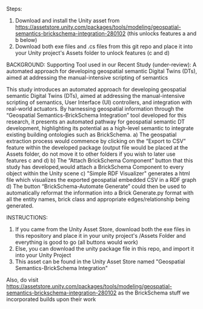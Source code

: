Steps:
1) Download and install the Unity asset from https://assetstore.unity.com/packages/tools/modeling/geospatial-semantics-brickschema-integration-280102 (this unlocks features a and b below)
2) Download both exe files and .cs files from this git repo and place it into your Unity project's Assets folder to unlock features (c and d)


BACKGROUND:
Supporting Tool used in our Recent Study (under-review):
A automated approach for developing geospatial semantic Digital Twins (DTs), aimed at addressing the manual-intensive scripting of semantics

This study introduces an automated approach for developing geospatial semantic Digital Twins (DTs), aimed at addressing the manual-intensive scripting of semantics, User Interface (UI) controllers, and integration with real-world actuators. By harnessing geospatial information through the “Geospatial Semantics-BrickSchema Integration” tool developed for this research, it presents an automated pathway for geospatial semantic DT development, highlighting its potential as a high-level semantic to integrate existing building ontologies such as BrickSchema.
a) The geospatial extraction process would commence by clicking on the “Export to CSV” feature within the developed package (output file would be placed at the Assets folder, do not move it to other folders if you wish to later use features c and d)
b) The “Attach BrickSchema Component” button that this study has developed,would attach a BrickSchema Component to every object within the Unity scene
c) "Simple RDF Visualizer" generates a html file which visualizes the exported geospatial embedded CSV in a RDF graph
d) The button “BrickSchema-Automate Generate” could then be used to automatically reformat the information into a Brick Generate.py format with all the entity names, brick class and appropriate edges/relationship being generated.

INSTRUCTIONS:
1) If you came from the Unity Asset Store, download both the exe files in this repository and place it in your unity project's /Assets Folder and everything is good to go (all buttons would work)
2) Else, you can download the unity package file in this repo, and import it into your Unity Project
3) This asset can be found in the Unity Asset Store named "Geospatial Semantics-BrickSchema Integration"

Also, do visit https://assetstore.unity.com/packages/tools/modeling/geospatial-semantics-brickschema-integration-280102 as the BrickSchema stuff we incorporated builds upon their work
